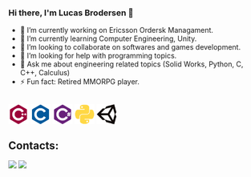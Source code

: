 ### Hi there, I'm Lucas Brodersen 👋


- 🔭 I’m currently working on Ericsson Ordersk Managament.
- 🌱 I’m currently learning Computer Engineering, Unity.
- 👯 I’m looking to collaborate on softwares and games development.
- 🤔 I’m looking for help with programming topics.
- 💬 Ask me about engineering related topics (Solid Works, Python, C, C++, Calculus)
- ⚡ Fun fact: Retired MMORPG player.

<div style="display: inline_block"><br>
  <img align="center" alt="Lucas-cpp" height="40" width="40" src="https://raw.githubusercontent.com/devicons/devicon/00f02ef57fb7601fd1ddcc2fe6fe670fef3ae3e4/icons/cplusplus/cplusplus-plain.svg">
  <img align="center" alt="Lucas-C" height="40" width="40" src="https://raw.githubusercontent.com/devicons/devicon/00f02ef57fb7601fd1ddcc2fe6fe670fef3ae3e4/icons/c/c-plain.svg">
  <img align="center" alt="Lucas-Csharp" height="40" width="40" src="https://raw.githubusercontent.com/devicons/devicon/00f02ef57fb7601fd1ddcc2fe6fe670fef3ae3e4/icons/csharp/csharp-plain.svg">  
  <img align="center" alt="Lucas-Python" height="40" width="40" src="https://raw.githubusercontent.com/devicons/devicon/00f02ef57fb7601fd1ddcc2fe6fe670fef3ae3e4/icons/python/python-plain.svg">
    <img align="center" alt="Lucas-Python" height="40" width="40" src="https://raw.githubusercontent.com/devicons/devicon/00f02ef57fb7601fd1ddcc2fe6fe670fef3ae3e4/icons/unity/unity-original.svg">
</div>

<div> 
  
  ## Contacts:
  <a href = "mailto:lucasbrodersen@gmail.com"><img src="https://img.shields.io/badge/-Gmail-%23333?style=for-the-badge&logo=gmail&logoColor=white" target="_blank"></a>
  <a href= "https://www.linkedin.com/in/lucas-brodersen-moreira-dos-santos-4aa928114" target="_blank"><img src="https://img.shields.io/badge/-LinkedIn-%230077B5?style=for-the-badge&logo=linkedin&logoColor=white" target="_blank"></a> 
 
  
</div>

<!---
 <div>
  <a href="https://github.com/lucasbrodersen">
  <img height="100em" src="https://github-readme-stats.vercel.app/api/top-langs/?username=lucasbrodersen&layout=compact&langs_count=7&theme=dracula"/>
</div>
  
